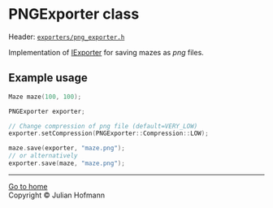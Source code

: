 # PNGExporter class

Header: [`exporters/png_exporter.h`](../../src/exporters/png_exporter.h)

Implementation of [IExporter](Exporter.md) for saving mazes as *png* files.

## Example usage

```c++
Maze maze(100, 100);

PNGExporter exporter;

// Change compression of png file (default=VERY_LOW)
exporter.setCompression(PNGExporter::Compression::LOW);

maze.save(exporter, "maze.png");
// or alternatively
exporter.save(maze, "maze.png");
```

---
[Go to home](../Home.md)\
Copyright © Julian Hofmann
